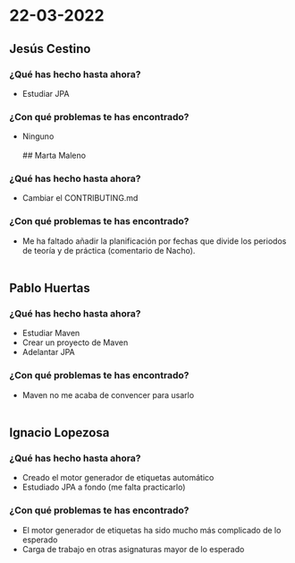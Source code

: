# 22-03-2022
## Jesús Cestino
### ¿Qué has hecho hasta ahora?
- Estudiar JPA
### ¿Con qué problemas te has encontrado?
- Ninguno
<br><br>## Marta Maleno
### ¿Qué has hecho hasta ahora?
- Cambiar el CONTRIBUTING.md
### ¿Con qué problemas te has encontrado?
- Me ha faltado añadir la planificación por fechas que divide los periodos de teoría y de práctica (comentario de Nacho).
<br><br>
## Pablo Huertas
### ¿Qué has hecho hasta ahora?
- Estudiar Maven
- Crear un proyecto de Maven
- Adelantar JPA 
### ¿Con qué problemas te has encontrado?
- Maven no me acaba de convencer para usarlo
<br><br>
## Ignacio Lopezosa
### ¿Qué has hecho hasta ahora?
- Creado el motor generador de etiquetas automático
- Estudiado JPA a fondo (me falta practicarlo)
### ¿Con qué problemas te has encontrado?
- El motor generador de etiquetas ha sido mucho más complicado de lo esperado
- Carga de trabajo en otras asignaturas mayor de lo esperado
<br><br>
